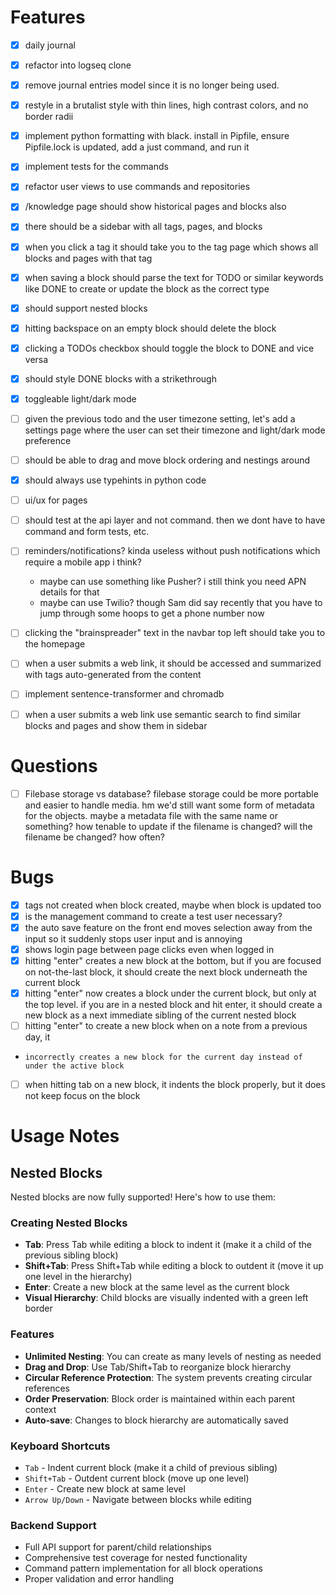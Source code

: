 # Features
- [x] daily journal
- [x] refactor into logseq clone
- [x] remove journal entries model since it is no longer being used.
- [x] restyle in a brutalist style with thin lines,
      high contrast colors, and no border radii
- [x] implement python formatting with black. install in Pipfile,
      ensure Pipfile.lock is updated, add a just command, and run it
- [x] implement tests for the commands
- [x] refactor user views to use commands and repositories
- [x] /knowledge page should show historical pages and blocks also
- [x] there should be a sidebar with all tags, pages, and blocks
- [x] when you click a tag it should take you to the tag page which shows all blocks and pages with that tag
- [x] when saving a block should parse the text for TODO or similar keywords like DONE to create or update the block as the correct type
- [x] should support nested blocks
- [x] hitting backspace on an empty block should delete the block
- [x] clicking a TODOs checkbox should toggle the block to DONE and vice versa
- [x] should style DONE blocks with a strikethrough
- [x] toggleable light/dark mode
- [ ] given the previous todo and the user timezone setting, let's add a settings page where the user can set their timezone
      and light/dark mode preference
- [ ] should be able to drag and move block ordering and nestings around
- [x] should always use typehints in python code
- [ ] ui/ux for pages
- [ ] should test at the api layer and not command. then we dont have to have command and form tests, etc.
- [ ] reminders/notifications? kinda useless without push notifications which require a mobile app i think?
  - maybe can use something like Pusher? i still think you need APN details for that
  - maybe can use Twilio? though Sam did say recently that you have to jump through some hoops to get a phone number now
- [ ] clicking the "brainspreader" text in the navbar top left should take you to the homepage
- [ ] when a user submits a web link, it should be accessed and summarized with tags auto-generated from the content
- [ ] implement sentence-transformer and chromadb
- [ ] when a user submits a web link use semantic search to find similar blocks and pages and show them in sidebar



# Questions
- [ ] Filebase storage vs database? filebase storage could
      be more portable and easier to handle media. hm we'd
      still want some form of metadata for the objects. maybe
      a metadata file with the same name or something? how tenable
      to update if the filename is changed? will the filename be changed?
      how often?

# Bugs
- [x] tags not created when block created, maybe when block is updated too
- [x] is the management command to create a test user necessary?
- [x] the auto save feature on the front end moves selection away from the input
      so it suddenly stops user input and is annoying
- [x] shows login page between page clicks even when logged in
- [x] hitting "enter" creates a new block at the bottom, but if you are focused on not-the-last block, it should create the next block
      underneath the current block
- [x] hitting "enter" now creates a block under the current block, but only at the top level. if you are in a nested block
      and hit enter, it should create a new block as a next immediate sibling of the current nested block
- [ ] hitting "enter" to create a new block when on a note from a previous day, it
-     incorrectly creates a new block for the current day instead of under the active block
- [ ] when hitting tab on a new block, it indents the block properly, but it does not keep focus on the block


# Usage Notes

## Nested Blocks
Nested blocks are now fully supported! Here's how to use them:

### Creating Nested Blocks
- **Tab**: Press Tab while editing a block to indent it (make it a child of the previous sibling block)
- **Shift+Tab**: Press Shift+Tab while editing a block to outdent it (move it up one level in the hierarchy)
- **Enter**: Create a new block at the same level as the current block
- **Visual Hierarchy**: Child blocks are visually indented with a green left border

### Features
- **Unlimited Nesting**: You can create as many levels of nesting as needed
- **Drag and Drop**: Use Tab/Shift+Tab to reorganize block hierarchy
- **Circular Reference Protection**: The system prevents creating circular references
- **Order Preservation**: Block order is maintained within each parent context
- **Auto-save**: Changes to block hierarchy are automatically saved

### Keyboard Shortcuts
- `Tab` - Indent current block (make it a child of previous sibling)
- `Shift+Tab` - Outdent current block (move up one level)
- `Enter` - Create new block at same level
- `Arrow Up/Down` - Navigate between blocks while editing

### Backend Support
- Full API support for parent/child relationships
- Comprehensive test coverage for nested functionality
- Command pattern implementation for all block operations
- Proper validation and error handling
